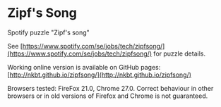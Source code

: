 Zipf's Song
========

Spotify puzzle "Zipf's song"

See [https://www.spotify.com/se/jobs/tech/zipfsong/](https://www.spotify.com/se/jobs/tech/zipfsong/) for puzzle details.

Working online version is available on GitHub pages: [http://nkbt.github.io/zipfsong/](http://nkbt.github.io/zipfsong/)

Browsers tested: FireFox 21.0, Chrome 27.0. Correct behaviour in other browsers or in old versions of Firefox and Chrome is not guaranteed.
